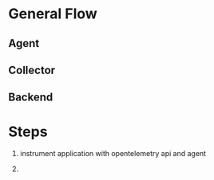 # General Flow
## Agent
## Collector
## Backend

# Steps
1. instrument application with opentelemetry api and agent


2. 
